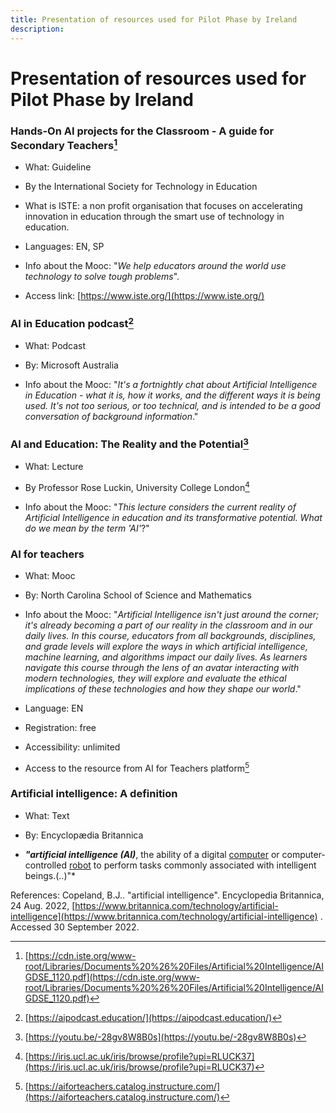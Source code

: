 ```yaml
---
title: Presentation of resources used for Pilot Phase by Ireland
description:
---
```

# Presentation of resources used for Pilot Phase by Ireland

### Hands-On AI projects for the Classroom - A guide for Secondary Teachers[^1]

- What: Guideline

- By the International Society for Technology in Education

-   What is ISTE: a non profit organisation that focuses on accelerating innovation in education through the smart use of technology in education.

-   Languages: EN, SP

-   Info about the Mooc: "*We help educators around the world use technology to solve tough problems*".

-   Access link: [https://www.iste.org/](https://www.iste.org/)

### AI in Education podcast[^2]

- What: Podcast

- By: Microsoft Australia

- Info about the Mooc: "*It's a fortnightly chat about Artificial Intelligence in Education - what it is, how it works, and the different ways it is being used. It's not too serious, or too technical, and is intended to be a good conversation of background information*."

### AI and Education: The Reality and the Potential[^3]

- What: Lecture

- By Professor Rose Luckin, University College London[^4]

- Info about the Mooc: "*This lecture considers the current reality of Artificial Intelligence in education and its transformative potential. What do we mean by the term 'AI'*?"

### AI for teachers

- What: Mooc

- By: North Carolina School of Science and Mathematics

- Info about the Mooc: "*Artificial Intelligence isn't just around the corner; it's already becoming a part of our reality in the classroom and in our daily lives. In this course, educators from all backgrounds, disciplines, and grade levels will explore the ways in which artificial intelligence, machine learning, and algorithms impact our daily lives. As learners navigate this course through the lens of an avatar interacting with modern technologies, they will explore and evaluate the ethical implications of these technologies and how they shape our world*."

- Language: EN

- Registration: free

- Accessibility: unlimited

- Access to the resource from AI for Teachers platform[^5]

### Artificial intelligence: A definition

- What: Text

- By: Encyclopædia Britannica

- ***"*artificial intelligence (AI)****, the ability of a digital [computer](https://www.britannica.com/technology/computer) or computer-controlled [robot](https://www.britannica.com/technology/robot-technology) to perform tasks commonly associated with intelligent beings.(..)"*

References: Copeland, B.J.. \"artificial intelligence". Encyclopedia Britannica, 24 Aug. 2022, [https://www.britannica.com/technology/artificial-intelligence](https://www.britannica.com/technology/artificial-intelligence) . Accessed 30 September 2022.

[^1]: [https://cdn.iste.org/www-root/Libraries/Documents%20%26%20Files/Artificial%20Intelligence/AIGDSE_1120.pdf](https://cdn.iste.org/www-root/Libraries/Documents%20%26%20Files/Artificial%20Intelligence/AIGDSE_1120.pdf)

[^2]: [https://aipodcast.education/](https://aipodcast.education/)

[^3]: [https://youtu.be/-28gv8W8B0s](https://youtu.be/-28gv8W8B0s)

[^4]: [https://iris.ucl.ac.uk/iris/browse/profile?upi=RLUCK37](https://iris.ucl.ac.uk/iris/browse/profile?upi=RLUCK37)

[^5]: [https://aiforteachers.catalog.instructure.com/](https://aiforteachers.catalog.instructure.com/)
